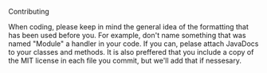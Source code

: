  Contributing

When coding, please keep in mind the general idea of the formatting that has been used before you. For example, don't name something that was named "Module" a handler in your code. If you can, pelase attach JavaDocs to your classes and methods. It is also preffered that you include a copy of the MIT license in each file you commit, but we'll add that if nessesary.
